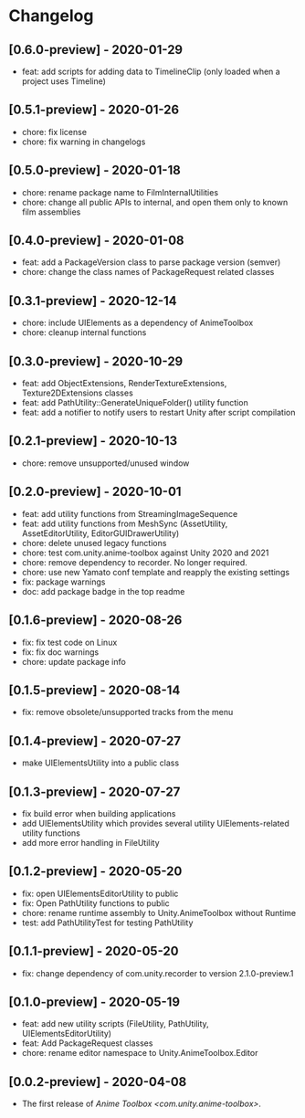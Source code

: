 # Changelog

## [0.6.0-preview] - 2020-01-29
* feat: add scripts for adding data to TimelineClip (only loaded when a project uses Timeline)

## [0.5.1-preview] - 2020-01-26
* chore: fix license
* chore: fix warning in changelogs

## [0.5.0-preview] - 2020-01-18
* chore: rename package name to FilmInternalUtilities
* chore: change all public APIs to internal, and open them only to known film assemblies


## [0.4.0-preview] - 2020-01-08

* feat: add a PackageVersion class to parse package version (semver) 
* chore: change the class names of PackageRequest related classes

## [0.3.1-preview] - 2020-12-14

* chore: include UIElements as a dependency of AnimeToolbox
* chore: cleanup internal functions 

## [0.3.0-preview] - 2020-10-29

* feat: add ObjectExtensions, RenderTextureExtensions, Texture2DExtensions classes 
* feat: add PathUtility::GenerateUniqueFolder() utility function
* feat: add a notifier to notify users to restart Unity after script compilation


## [0.2.1-preview] - 2020-10-13

* chore: remove unsupported/unused window

## [0.2.0-preview] - 2020-10-01

* feat: add utility functions from StreamingImageSequence
* feat: add utility functions from MeshSync (AssetUtility, AssetEditorUtility, EditorGUIDrawerUtility) 
* chore: delete unused legacy functions
* chore: test com.unity.anime-toolbox against Unity 2020 and 2021
* chore: remove dependency to recorder. No longer required.
* chore: use new Yamato conf template and reapply the existing settings
* fix: package warnings
* doc: add package badge in the top readme


## [0.1.6-preview] - 2020-08-26

* fix: fix test code on Linux
* fix: fix doc warnings
* chore: update package info 

## [0.1.5-preview] - 2020-08-14

* fix: remove obsolete/unsupported tracks from the menu

## [0.1.4-preview] - 2020-07-27

* make UIElementsUtility into a public class 

## [0.1.3-preview] - 2020-07-27

* fix build error when building applications
* add UIElementsUtility which provides several utility UIElements-related utility functions
* add more error handling in FileUtility 

## [0.1.2-preview] - 2020-05-20

* fix: open UIElementsEditorUtility to public	
* fix: Open PathUtility functions to public
* chore: rename runtime assembly to Unity.AnimeToolbox without Runtime
* test: add PathUtilityTest for testing PathUtility

## [0.1.1-preview] - 2020-05-20

* fix: change dependency of com.unity.recorder to version 2.1.0-preview.1


## [0.1.0-preview] - 2020-05-19

* feat: add new utility scripts (FileUtility, PathUtility, UIElementsEditorUtility)
* feat: Add PackageRequest classes 
* chore: rename editor namespace to Unity.AnimeToolbox.Editor

## [0.0.2-preview] - 2020-04-08

* The first release of *Anime Toolbox \<com.unity.anime-toolbox\>*.

